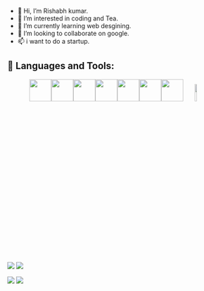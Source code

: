 - 👋 Hi, I’m Rishabh kumar.
- 👀 I’m interested in coding and Tea.
- 🌱 I’m currently learning web desgining.
- 💞️ I’m looking to collaborate on google.
- 📫 i want to do a startup.

<!---
Rishabh-raj-kumar/Rishabh-raj-kumar is a ✨ special ✨ repository because its `README.md` (this file) appears on your GitHub profile.
You can click the Preview link to take a look at your changes.
--->


## 🧰 Languages and Tools:
<p align="center">
<img height=50 src="https://cdn.jsdelivr.net/gh/devicons/devicon/icons/python/python-original.svg"/><img height=50 src="https://cdn.jsdelivr.net/gh/devicons/devicon/icons/javascript/javascript-original.svg"/><img height=50 src="https://cdn.jsdelivr.net/gh/devicons/devicon/icons/html5/html5-original.svg" /><img height=50 src="https://cdn.jsdelivr.net/gh/devicons/devicon/icons/css3/css3-original.svg" /><img height=50 src="https://cdn.jsdelivr.net/gh/devicons/devicon/icons/react/react-original.svg" /><img height=50 src="https://cdn.jsdelivr.net/gh/devicons/devicon/icons/git/git-plain.svg"/><img height=50 src="https://cdn.jsdelivr.net/gh/devicons/devicon/icons/figma/figma-original.svg"/>
<code><img width="10%" src="https://www.vectorlogo.zone/logos/github/github-ar21.svg"></code>
</p>

<img src="https://github-readme-stats.vercel.app/api/top-langs?username=zluvsand&layout=compact"/>

<img src="https://github-readme-streak-stats.herokuapp.com/?user=zluvsand"/>

[![](https://img.shields.io/badge/Medium-12100E?style=for-the-badge&logo=medium&logoColor=white)](https://medium.com/@zluvsand)
[![](https://img.shields.io/badge/linkedin-%230077B5.svg?style=for-the-badge&logo=linkedin)](https://www.linkedin.com/in/zluvsand/)

